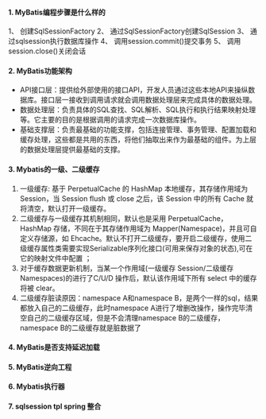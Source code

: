 #### 1. MyBatis编程步骤是什么样的

1、 创建SqlSessionFactory
2、 通过SqlSessionFactory创建SqlSession
3、 通过sqlsession执行数据库操作
4、 调用session.commit()提交事务
5、 调用session.close()关闭会话

#### 2. MyBatis功能架构

- API接口层：提供给外部使用的接口API，开发人员通过这些本地API来操纵数据库。接口层一接收到调用请求就会调用数据处理层来完成具体的数据处理。
- 数据处理层：负责具体的SQL查找、SQL解析、SQL执行和执行结果映射处理等。它主要的目的是根据调用的请求完成一次数据库操作。
- 基础支撑层：负责最基础的功能支撑，包括连接管理、事务管理、配置加载和缓存处理，这些都是共用的东西，将他们抽取出来作为最基础的组件。为上层的数据处理层提供最基础的支撑。

#### 3. Mybatis的一级、二级缓存

1. 一级缓存: 基于 PerpetualCache 的 HashMap 本地缓存，其存储作用域为 Session，当 Session flush 或 close 之后，该 Session 中的所有 Cache 就将清空，默认打开一级缓存。
2. 二级缓存与一级缓存其机制相同，默认也是采用 PerpetualCache，HashMap 存储，不同在于其存储作用域为 Mapper(Namespace)，并且可自定义存储源，如 Ehcache。默认不打开二级缓存，要开启二级缓存，使用二级缓存属性类需要实现Serializable序列化接口(可用来保存对象的状态),可在它的映射文件中配置<cache/> ；
3. 对于缓存数据更新机制，当某一个作用域(一级缓存 Session/二级缓存Namespaces)的进行了C/U/D 操作后，默认该作用域下所有 select 中的缓存将被 clear。
4. 二级缓存脏读原因：namespace A和namespace B，是两个一样的sql，结果都放入自己的二级缓存，此时namespace A进行了增删改操作，操作完毕清空自己的二级缓存区域，但是不会清理namespace B的二级缓存，namespace B的二级缓存就是脏数据了

#### 4. MyBatis是否支持延迟加载

#### 5. MyBatis逆向工程

#### 6. Mybatis执行器

#### 7. sqlsession tpl spring 整合



